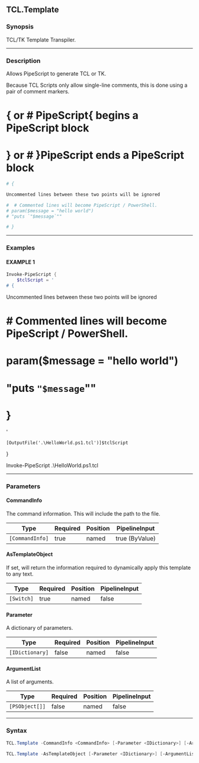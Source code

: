 TCL.Template
------------




### Synopsis
TCL/TK Template Transpiler.



---


### Description

Allows PipeScript to generate TCL or TK.

Because TCL Scripts only allow single-line comments, this is done using a pair of comment markers.

# { or # PipeScript{  begins a PipeScript block

# } or # }PipeScript  ends a PipeScript block

~~~tcl    
# {

Uncommented lines between these two points will be ignored

#  # Commented lines will become PipeScript / PowerShell.
# param($message = "hello world")
# "puts `"$message`""

# }
~~~



---


### Examples
#### EXAMPLE 1
```PowerShell
Invoke-PipeScript {
    $tclScript = '    
# {
```
Uncommented lines between these two points will be ignored

#  # Commented lines will become PipeScript / PowerShell.
# param($message = "hello world")
# "puts `"$message`""

# }
'

    [OutputFile('.\HelloWorld.ps1.tcl')]$tclScript
}

Invoke-PipeScript .\HelloWorld.ps1.tcl


---


### Parameters
#### **CommandInfo**

The command information.  This will include the path to the file.






|Type           |Required|Position|PipelineInput |
|---------------|--------|--------|--------------|
|`[CommandInfo]`|true    |named   |true (ByValue)|



#### **AsTemplateObject**

If set, will return the information required to dynamically apply this template to any text.






|Type      |Required|Position|PipelineInput|
|----------|--------|--------|-------------|
|`[Switch]`|true    |named   |false        |



#### **Parameter**

A dictionary of parameters.






|Type           |Required|Position|PipelineInput|
|---------------|--------|--------|-------------|
|`[IDictionary]`|false   |named   |false        |



#### **ArgumentList**

A list of arguments.






|Type          |Required|Position|PipelineInput|
|--------------|--------|--------|-------------|
|`[PSObject[]]`|false   |named   |false        |





---


### Syntax
```PowerShell
TCL.Template -CommandInfo <CommandInfo> [-Parameter <IDictionary>] [-ArgumentList <PSObject[]>] [<CommonParameters>]
```
```PowerShell
TCL.Template -AsTemplateObject [-Parameter <IDictionary>] [-ArgumentList <PSObject[]>] [<CommonParameters>]
```

